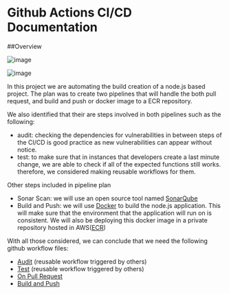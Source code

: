 # Github Actions CI/CD Documentation

##Overview

![image](https://github.com/user-attachments/assets/f7e0d036-8eb6-403a-b275-405a8f674cda)

![image](https://github.com/user-attachments/assets/256d597e-bc3c-4b3b-8faf-5007fe29b38e)

In this project we are automating the build creation of a node.js based project. The plan was to create two pipelines that will handle the both pull request, and build and push or docker image to a ECR repository. 

We also identified that their are steps involved in both pipelines such as the following: 
- audit: checking the dependencies for vulnerabilities in between steps of the CI/CD is good practice as new vulnerabilities can appear without notice.
- test: to make sure that in instances that developers create a last minute change, we are able to check if all of the expected functions still works.
therefore, we considered making reusable workflows for them.

Other steps included in pipeline plan
- Sonar Scan: we will use an open source tool named [SonarQube](https://www.sonarsource.com/products/sonarqube/)
- Build and Push: we will use [Docker](https://www.docker.com/) to build the node.js application. This will make sure that the environment that the application will run on is consistent. We will also be deploying this docker image in a private repository hosted in AWS([ECR](https://aws.amazon.com/ecr/))

With all those considered, we can conclude that we need the following github workflow files:
- [Audit]() (reusable workflow triggered by others)
- [Test]() (reusable workflow triggered by others)
- [On Pull Request]()
- [Build and Push]()

  






